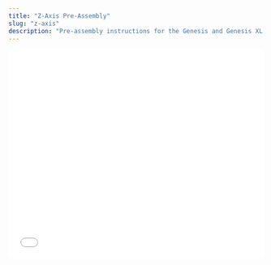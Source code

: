 ```yaml
---
title: "Z-Axis Pre-Assembly"
slug: "z-axis"
description: "Pre-assembly instructions for the Genesis and Genesis XL Z-axis"
---
```


<iframe width="100%" style="aspect-ratio: 11 / 9;" src="_images/z_axis_pre_assembly_rev_b.pdf" frameborder="0"></iframe>
